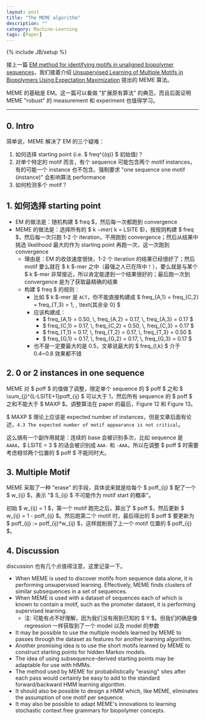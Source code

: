 ```yaml
---
layout: post
title: "The MEME algorithm"
description: ""
category: Machine-Learning
tags: [Paper]
---
```

{% include JB/setup %}

接上一篇 [EM method for identifying motifs in unaligned biopolymer sequences](http://erikyao.github.io/machine-learning/2014/12/29/em-method-for-identifying-motifs-in-unaligned-biopolymer-sequences)，我们接着介绍 [Unsupervised Learning of Multiple Motifs in Biopolymers Using Expectation Maximization](http://link.springer.com/article/10.1007%2FBF00993379) 提出的 MEME 算法。

MEME 的基础是 EM。这一篇可以看做 "扩展原有算法" 的典范，而且后面证明 MEME "robust" 的 measurement 和 experiment 也值得学习。

-----

## 0. Intro

简单说，MEME 解决了 EM 的三个疑难：

1. 如何选择 starting point (i.e. $ freq^{(q)} $ 初始值)？
1. 对单个特定的 motif 而言，有个 sequence 可能包含两个 motif instances，有的可能一个 instance 也不包含。强制要求 "one sequence one motif (instance)" 会影响算法 performance
1. 如何检测多个 motif？

## 1. 如何选择 starting point

* EM 的做法是：随机构建 $ freq $，然后每一次都跑到 convergence
* MEME 的做法是：选择所有的 $ k $-mer ($ k = LSITE $)，按规则构建 $ freq $，然后每一次只跑 1-2 个 iteration，不用跑到 convergence；然后从结果中挑选 likelihood 最大的作为 starting point 再跑一次，这一次跑到 convergence
	* 理由是：EM 的收敛速度很快，1-2 个 iteration 的结果已经很好了；然后 motif 要么就在 $ k $-mer 之中（最强之人已在阵中！），要么就是与某个 $ k $-mer 非常接近，所以肯定能逮到一个结果很好的；最后跑一次到 convergence 是为了获取最精确的结果
	* 构建 $ freq $ 的规则：
		* 比如 $ k $-mer 是 `ACT`，你不能直接构建成 $ freq_{A,1} = freq_{C,2} = freq_{T,3} = 1, \, \text{其余全 0} $
		* 应该构建成：
			* <!-- -->$ freq_{A,1} = 0.50, \, freq_{A,2} = 0.17, \, freq_{A,3} = 0.17 $
			* <!-- -->$ freq_{C,1} = 0.17, \, freq_{C,2} = 0.50, \, freq_{C,3} = 0.17 $
			* <!-- -->$ freq_{T,1} = 0.17, \, freq_{T,2} = 0.17, \, freq_{T,3} = 0.50 $
			* <!-- -->$ freq_{G,1} = 0.17, \, freq_{G,2} = 0.17, \, freq_{G,3} = 0.17 $
		* 也不是一定要最大的是 0.5，文章说最大的 $ freq_{l,k} $ 介于 0.4~0.8 效果都不错
	
## 2. 0 or 2 instances in one sequence

MEME 对 $ poff $ 的值做了调整，限定单个 sequence 的 $ poff $ 之和 $ \sum_{j}^{L-LSITE+1}poff_{ij} $ 可以大于 1，然后所有 sequence 的 $ poff $ 之和不能大于 $ MAXP $。调整算法在 paper 的最后，Figure 12 和 Figure 13。

$ MAXP $ 理论上应该是 expected number of instances，但是文章后面有论述，`4.3 The expected number of motif appearance is not critical`。

这么搞有一个副作用就是：连续的 base 会被识别多次，比如 sequence 是 `AAAA`，$ LSITE = 3 $ 的话会被识别成 `AAA-` 和 `-AAA`，所以在调整 $ poff $ 时需要考虑相邻两个位置的 $ poff $ 不能同时大。

## 3. Multiple Motif

MEME 采取了一种 "erase" 的手段，具体说来就是给每个 $ poff_{ij} $ 配了一个 $ w_{ij} $，表示 "$ S_{ij} $ 不可能作为 motif start 的概率"。

初始 $ w_{ij} = 1 $，第一个 motif 跑完之后，算出了 $ poff $，然后更新 $ w_{ij} = 1 - poff_{ij} $。然后跑第二个 motif 时，最后得出的 $ poff $ 要更新为 $ poff_{ij} := poff_{ij}*w_{ij} $，这样就削弱了上一个 motif 位置的 $ poff_{ij} $。

## 4. Discussion

discussion 也有几个点值得注意，这里记录一下。

* When MEME is used to discover motifs from sequence data alone, it is performing unsupervised learning. Effectively, MEME finds clusters of similar subsequences in a set of sequences.
* When MEME is used with a dataset of sequences each of which is known to contain a motif, such as the promoter dataset, it is performing supervised learning.
	* 注: 可能有点不好理解，因为我们没有用到已知的 $ Y $。但我们的确是像 regression 一样获取到了一个 model 以及 model 的参数
* It may be possible to use the multiple models learned by MEME to passes through the dataset as features for another learning algorithm.
* Another promising idea is to use the short motifs learned by MEME to construct starting points for hidden Markov models.
* The idea of using subsequence-derived starting points may be adaptable for use with HMMs.
* The method used by MEME for probabilistically "erasing" sites after each pass would certainly be easy to add to the standard forward/backward HMM learning algorithm.
* It should also be possible to design a HMM which, like MEME, eliminates the assumption of one motif per sequence.
* It may also be possible to adapt MEME's innovations to learning stochastic context free grammars for biopolymer concepts.